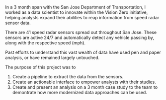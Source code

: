 In a 3 month span with the San Jose Department of Transportation, I worked as a data scientist to innovate within the Vision Zero initiative, helping analysts expand their abilities to reap information from speed radar sensor data. 

There are 41 speed radar sensors spread out throughout San Jose. These sensors are active 24/7 and automatically detect any vehicle passing by, along with the respective speed (mph). 

Past efforts to understand this vast wealth of data have used pen and paper analysis, or have remained largely untouched. 

The purpose of this project was to 

1. Create a pipeline to extract the data from the sensors.
2. Create an actionable interface to empower analysts with their studies.
3. Create and present an analysis on a 3 month case study to the team to demontrate how more modernized data approaches can be used.

